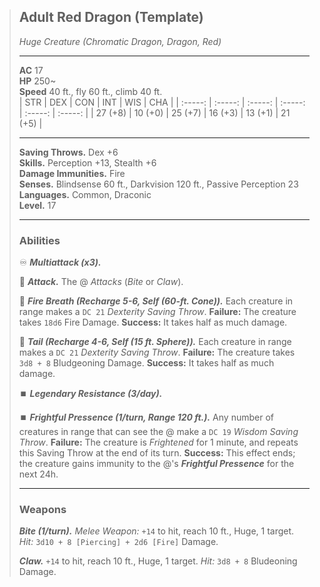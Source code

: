 > ## Adult Red Dragon (Template)
> *Huge Creature (Chromatic Dragon, Dragon, Red)*
> ___
> **AC** 17  
> **HP** 250~  
> **Speed** 40 ft., fly 60 ft., climb 40 ft.  
> |   STR   |   DEX   |   CON   |   INT   |   WIS   |   CHA   |
> | :-----: | :-----: | :-----: | :-----: | :-----: | :-----: |
> | 27 (+8) | 10 (+0) | 25 (+7) | 16 (+3) | 13 (+1) | 21 (+5) |
> ___
> **Saving Throws.** Dex +6  
> **Skills.** Perception +13, Stealth +6  
> **Damage Immunities.** Fire  
> **Senses.** Blindsense 60 ft., Darkvision 120 ft., Passive Perception 23  
> **Languages.** Common, Draconic  
> **Level.** 17  
> ___
> ### Abilities
> 
> 
> ♾️ ***Multiattack (x3).***
> 
> 🔷 ***Attack.*** The @ *Attacks* (*Bite* or *Claw*).
> 
> 🔷 ***Fire Breath (Recharge 5-6, Self (60-ft. Cone)).*** Each creature in range makes a `DC 21` *Dexterity Saving Throw*. **Failure:** The creature takes `18d6` Fire Damage. **Success:** It takes half as much damage.
> 
> 🔷 ***Tail (Recharge 4-6, Self (15 ft. Sphere)).*** Each creature in range makes a `DC 21` *Dexterity Saving Throw*. **Failure:** The creature takes `3d8 + 8` Bludgeoning Damage. **Success:** It takes half as much damage.
> 
> ⏹️ ***Legendary Resistance (3/day).***
> 
> ⏹️ ***Frightful Pressence (1/turn, Range 120 ft.).*** Any number of creatures in range that can see the @ make a `DC 19` *Wisdom Saving Throw*. **Failure:** The creature is *Frightened* for 1 minute, and repeats this Saving Throw at the end of its turn. **Success:** This effect ends; the creature gains immunity to the @'s ***Frightful Pressence*** for the next 24h.
> 
> ___
> ### Weapons
> 
> ***Bite (1/turn).*** *Melee Weapon:* `+14` to hit, reach 10 ft., Huge, 1 target. *Hit:* `3d10 + 8 [Piercing] + 2d6 [Fire]` Damage.
> 
> ***Claw.*** `+14` to hit, reach 10 ft., Huge, 1 target. *Hit:* `3d8 + 8` Bludeoning Damage.